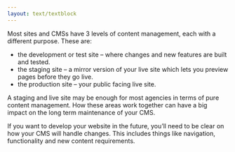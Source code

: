 ```yaml
---
layout: text/textblock
---
```

Most sites and CMSs have 3 levels of content management, each with a different purpose. These are:
- the development or test site – where changes and new features are built and tested.
- the staging site – a mirror version of your live site which lets you preview pages before they go live.
- the production site – your public facing live site.

A staging and live site may be enough for most agencies in terms of pure content management. How these areas work together can have a big impact on the long term maintenance of your CMS. 

If you want to develop your website in the future, you’ll need to be clear on how your CMS will handle changes. This includes things like navigation, functionality and new content requirements.


